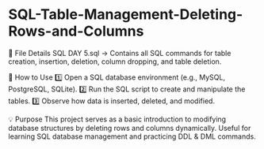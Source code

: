 # SQL-Table-Management-Deleting-Rows-and-Columns


📂 File Details
SQL DAY 5.sql → Contains all SQL commands for table creation, insertion, deletion, column dropping, and table deletion.

🚀 How to Use
1️⃣ Open a SQL database environment (e.g., MySQL, PostgreSQL, SQLite).
2️⃣ Run the SQL script to create and manipulate the tables.
3️⃣ Observe how data is inserted, deleted, and modified.

💡 Purpose
This project serves as a basic introduction to modifying database structures by deleting rows and columns dynamically. Useful for learning SQL database management and practicing DDL & DML commands.
